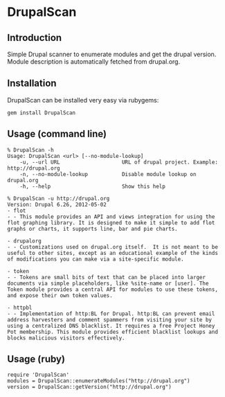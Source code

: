 # DrupalScan

## Introduction

Simple Drupal scanner to enumerate modules and get the drupal version. Module description is automatically fetched from drupal.org.

## Installation

DrupalScan can be installed very easy via rubygems:

```
gem install DrupalScan
```

## Usage (command line)

```
% DrupalScan -h
Usage: DrupalScan <url> [--no-module-lookup]
    -u, --url URL                    URL of drupal project. Example: http://drupal.org
    -n, --no-module-lookup           Disable module lookup on drupal.org
    -h, --help                       Show this help

% DrupalScan -u http://drupal.org
Version: Drupal 6.26, 2012-05-02
- flot
- - This module provides an API and views integration for using the flot graphing library. It is designed to make it simple to add flot graphs or charts, it supports line, bar and pie charts.

- drupalorg
- - Customizations used on drupal.org itself.  It is not meant to be useful to other sites, except as an educational example of the kinds of modifications you can make via a site-specific module.

- token
- - Tokens are small bits of text that can be placed into larger documents via simple placeholders, like %site-name or [user]. The Token module provides a central API for modules to use these tokens, and expose their own token values.

- httpbl
- - Implementation of http:BL for Drupal. http:BL can prevent email address harvesters and comment spammers from visiting your site by using a centralized DNS blacklist. It requires a free Project Honey Pot membership. This module provides efficient blacklist lookups and blocks malicious visitors effectively.

```

## Usage (ruby)

```
require 'DrupalScan'
modules = DrupalScan::enumerateModules("http://drupal.org")
version = DrupalScan::getVersion("http://drupal.org")
```
